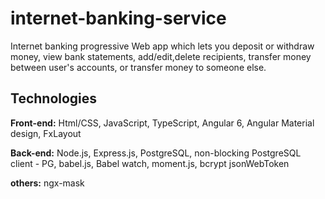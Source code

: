 # internet-banking-service

Internet banking progressive Web app which lets you deposit or withdraw money, view bank statements, add/edit,delete recipients, transfer money between user's accounts, or transfer money to someone else.

## Technologies

**Front-end:** Html/CSS, JavaScript, TypeScript, Angular 6, Angular Material design, FxLayout

**Back-end:** Node.js, Express.js, PostgreSQL, non-blocking PostgreSQL client - PG, babel.js, Babel watch, moment.js, bcrypt jsonWebToken

**others:** ngx-mask
